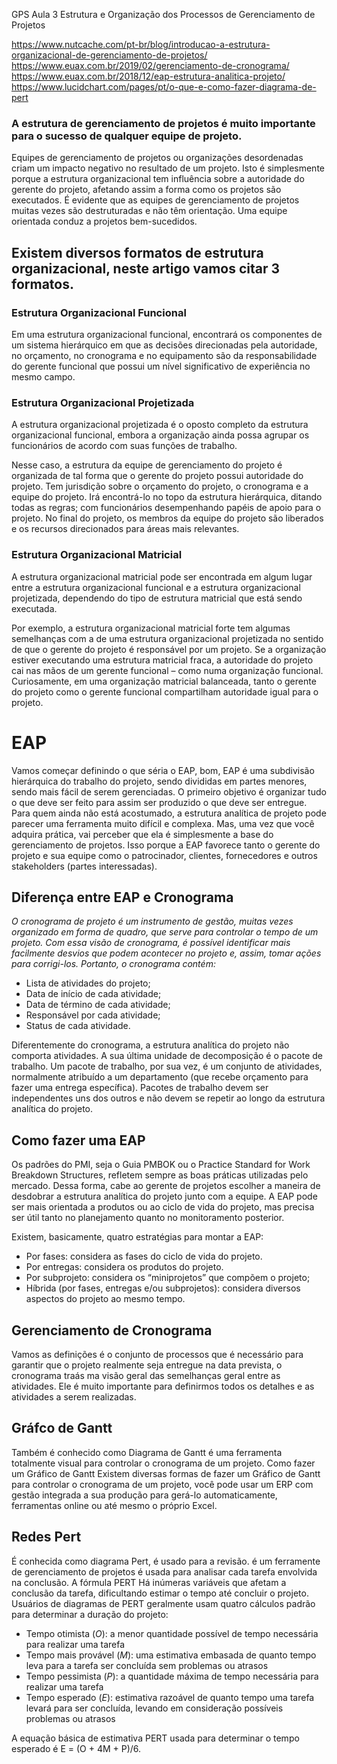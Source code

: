 GPS
Aula 3 Estrutura e Organização dos Processos de Gerenciamento de Projetos

https://www.nutcache.com/pt-br/blog/introducao-a-estrutura-organizacional-de-gerenciamento-de-projetos/
https://www.euax.com.br/2019/02/gerenciamento-de-cronograma/
https://www.euax.com.br/2018/12/eap-estrutura-analitica-projeto/
https://www.lucidchart.com/pages/pt/o-que-e-como-fazer-diagrama-de-pert

### A estrutura de gerenciamento de projetos é muito importante para o sucesso de qualquer equipe de projeto.

Equipes de gerenciamento de projetos ou organizações desordenadas criam um impacto negativo no resultado de um projeto. 
Isto é simplesmente porque a estrutura organizacional tem influência sobre a autoridade do gerente do projeto, afetando assim a forma como os projetos são executados.
É evidente que as equipes de gerenciamento de projetos muitas vezes são destruturadas e não têm orientação. Uma equipe orientada conduz a projetos bem-sucedidos.

## Existem diversos formatos de estrutura organizacional, neste artigo vamos citar 3 formatos.

### Estrutura Organizacional Funcional
Em uma estrutura organizacional funcional, encontrará os componentes de um sistema hierárquico em que as decisões direcionadas pela autoridade, no orçamento, no cronograma e no equipamento são da responsabilidade do gerente funcional que possui um nível significativo de experiência no mesmo campo.

### Estrutura Organizacional Projetizada
A estrutura organizacional projetizada é o oposto completo da estrutura organizacional funcional, embora a organização ainda possa agrupar os funcionários de acordo com suas funções de trabalho.

Nesse caso, a estrutura da equipe de gerenciamento do projeto é organizada de tal forma que o gerente do projeto possui autoridade do projeto. Tem jurisdição sobre o orçamento do projeto, o cronograma e a equipe do projeto. Irá encontrá-lo no topo da estrutura hierárquica, ditando todas as regras; com funcionários desempenhando papéis de apoio para o projeto. No final do projeto, os membros da equipe do projeto são liberados e os recursos direcionados para áreas mais relevantes.

### Estrutura Organizacional Matricial
A estrutura organizacional matricial pode ser encontrada em algum lugar entre a estrutura organizacional funcional e a estrutura organizacional projetizada, dependendo do tipo de estrutura matricial que está sendo executada.

Por exemplo, a estrutura organizacional matricial forte tem algumas semelhanças com a de uma estrutura organizacional projetizada no sentido de que o gerente do projeto é responsável por um projeto. Se a organização estiver executando uma estrutura matricial fraca, a autoridade do projeto cai nas mãos de um gerente funcional – como numa organização funcional. Curiosamente, em uma organização matricial balanceada, tanto o gerente do projeto como o gerente funcional compartilham autoridade igual para o projeto.

# EAP
Vamos começar definindo o que séria o EAP, bom, EAP é uma subdivisão hierárquica do trabalho do projeto, sendo divididas em partes menores, sendo mais fácil de serem gerenciadas. O primeiro objetivo é organizar tudo o que deve ser feito para assim ser produzido o que deve ser entregue.
Para quem ainda não está acostumado, a estrutura analítica de projeto pode parecer uma ferramenta muito difícil e complexa. Mas, uma vez que você adquira prática, vai perceber que ela é simplesmente a base do gerenciamento de projetos. Isso porque a EAP favorece tanto o gerente do projeto e sua equipe como o patrocinador, clientes, fornecedores e outros stakeholders (partes interessadas).

## Diferença entre EAP e Cronograma

_O cronograma de projeto é um instrumento de gestão, muitas vezes organizado em forma de quadro, que serve para controlar o tempo de um projeto. Com essa visão de cronograma, é possível identificar mais facilmente desvios que podem acontecer no projeto e, assim, tomar ações para corrigi-los. Portanto, o cronograma contém:_

- Lista de atividades do projeto;
- Data de início de cada atividade;
- Data de término de cada atividade;
- Responsável por cada atividade;
- Status de cada atividade.

Diferentemente do cronograma, a estrutura analítica do projeto não comporta atividades. A sua última unidade de decomposição é o pacote de trabalho. Um pacote de trabalho, por sua vez, é um conjunto de atividades, normalmente atribuído a um departamento (que recebe orçamento para fazer uma entrega específica). Pacotes de trabalho devem ser independentes uns dos outros e não devem se repetir ao longo da estrutura analítica do projeto.

## Como fazer uma EAP

Os padrões do PMI, seja o Guia PMBOK ou o Practice Standard for Work Breakdown Structures, refletem sempre as boas práticas utilizadas pelo mercado. Dessa forma, cabe ao gerente de projetos escolher a maneira de desdobrar a estrutura analítica do projeto junto com a equipe. A EAP pode ser mais orientada a produtos ou ao ciclo de vida do projeto, mas precisa ser útil tanto no planejamento quanto no monitoramento posterior.

Existem, basicamente, quatro estratégias para montar a EAP:

- Por fases: considera as fases do ciclo de vida do projeto.
- Por entregas: considera os produtos do projeto.
- Por subprojeto: considera os “miniprojetos” que compõem o projeto;
- Híbrida (por fases, entregas e/ou subprojetos): considera diversos aspectos do projeto ao mesmo tempo.

## Gerenciamento de Cronograma

Vamos as definições é o conjunto de processos que é necessário para garantir que o projeto realmente seja entregue na data prevista, o cronograma traás ma visão geral das semelhanças geral entre as atividades.
Ele é muito importante para definirmos todos os detalhes e as atividades a serem realizadas.

## Gráfco de Gantt

Também é conhecido como Diagrama de Gantt é uma ferramenta totalmente visual para controlar o cronograma de um projeto.
Como fazer um Gráfico de Gantt
Existem diversas formas de fazer um Gráfico de Gantt para controlar o cronograma de um projeto, você pode usar um ERP com gestão integrada a sua produção para gerá-lo automaticamente, ferramentas online ou até mesmo o próprio Excel.

## Redes Pert

É conhecida como diagrama Pert, é usado para a revisão. é um ferramente de gerenciamento de projetos é usada para analisar cada tarefa envolvida na conclusão.
A fórmula PERT 
Há inúmeras variáveis que afetam a conclusão da tarefa, dificultando estimar o tempo até concluir o projeto. Usuários de diagramas de PERT geralmente usam quatro cálculos padrão para determinar a duração do projeto:

- Tempo otimista (*O*): a menor quantidade possível de tempo necessária para realizar uma tarefa
- Tempo mais provável (*M*): uma estimativa embasada de quanto tempo leva para a tarefa ser concluída sem problemas ou atrasos
- Tempo pessimista (*P*): a quantidade máxima de tempo necessária para realizar uma tarefa
- Tempo esperado (*E*): estimativa razoável de quanto tempo uma tarefa levará para ser concluída, levando em consideração possíveis problemas ou atrasos

A equação básica de estimativa PERT usada para determinar o tempo esperado é E = (O + 4M + P)/6.
